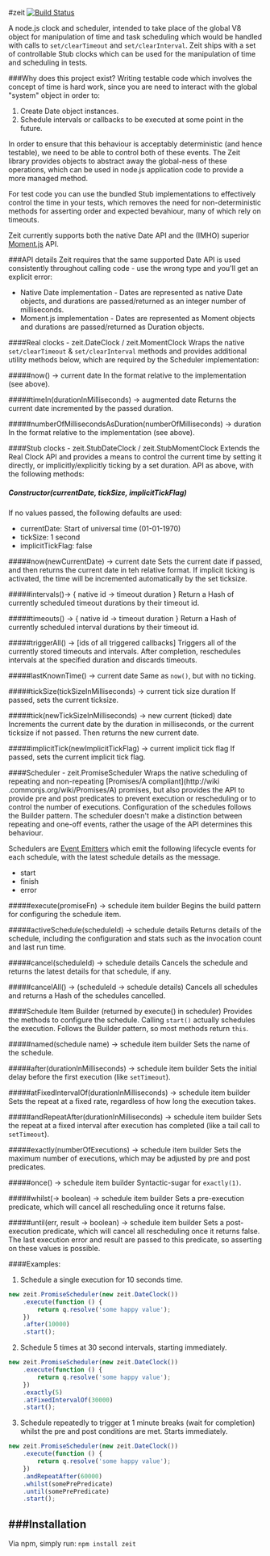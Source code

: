 #zeit  [![Build Status](https://travis-ci.org/daviddenton/zeit.png?branch=master)](https://travis-ci.org/daviddenton/zeit)

A node.js clock and scheduler, intended to take place of the global V8 object for manipulation of time and task scheduling which would be handled with calls to ```set/clearTimeout``` and ```set/clearInterval```. Zeit ships with a set of controllable Stub clocks which can be used for the manipulation of time and scheduling in tests.

###Why does this project exist?
Writing testable code which involves the concept of time is hard work, since you are need to interact with the global "system" object in order to:
1. Create Date object instances.
2. Schedule intervals or callbacks to be executed at some point in the future.

In order to ensure that this behaviour is acceptably deterministic (and hence testable), we need to be able to control both of these events. The Zeit library provides objects to abstract away the global-ness of these operations, which can be used in node.js application code to provide a more managed method.

For test code you can use the bundled Stub implementations to effectively control the time in your tests, which removes the need for non-deterministic methods for asserting order and expected bevahiour, many of which rely on timeouts.

Zeit currently supports both the native Date API and the (IMHO) superior
[Moment.js](http://momentjs.com/) API.

###API details
Zeit requires that the same supported Date API is used consistently throughout calling code - use the wrong type and you'll get an explicit error:
- Native Date implementation - Dates are represented as native Date objects, and durations are passed/returned as an integer number of milliseconds.
- Moment.js implementation - Dates are represented as Moment objects and durations are passed/returned as Duration objects.

####Real clocks - zeit.DateClock / zeit.MomentClock
Wraps the native ```set/clearTimeout``` & ```set/clearInterval``` methods and  provides
additional utility methods below, which are required by the Scheduler implementation:

#####now() -> current date
In the format relative to the implementation (see above).

#####timeIn(durationInMilliseconds) -> augmented date
Returns the current date incremented by the passed duration.

#####numberOfMillisecondsAsDuration(numberOfMilliseconds) -> duration
In the format relative to the implementation (see above).

####Stub clocks - zeit.StubDateClock / zeit.StubMomentClock
Extends the Real Clock API and provides a means to control the current time by setting it directly, or implicitly/explicitly ticking by a set duration. API as above, with the following methods:

##### Constructor(currentDate, tickSize, implicitTickFlag)
If no values passed, the following defaults are used:
- currentDate: Start of universal time (01-01-1970)
- tickSize: 1 second
- implicitTickFlag: false

#####now(newCurrentDate) -> current date
Sets the current date if passed, and then returns the current date in teh relative format. If implicit ticking is activated, the time will be incremented automatically by the set ticksize.

#####intervals()-> { native id -> timeout duration }
Return a Hash of currently scheduled timeout durations by their timeout id.

#####timeouts() -> { native id -> timeout duration }
Return a Hash of currently scheduled interval durations by their timeout id.

#####triggerAll() -> [ids of all triggered callbacks]
Triggers all of the currently stored timeouts and intervals. After completion, reschedules intervals at the specified duration and discards timeouts.

#####lastKnownTime() -> current date
Same as ```now()```, but with no ticking.

#####tickSize(tickSizeInMilliseconds) -> current tick size duration
If passed, sets the current ticksize.

#####tick(newTickSizeInMilliseconds) -> new current (ticked) date
Increments the current date by the duration in milliseconds, or the current ticksize if not passed. Then returns the new current date.

#####implicitTick(newImplicitTickFlag) -> current implicit tick flag
If passed, sets the current implicit tick flag.


####Scheduler - zeit.PromiseScheduler
Wraps the native scheduling of repeating and non-repeating [Promises/A compliant](http://wiki
.commonjs.org/wiki/Promises/A) promises, but also provides the API to provide pre and post
predicates to prevent execution or rescheduling or to control the number of executions.
Configuration of the schedules follows the Builder pattern. The scheduler doesn't make a
distinction between repeating and one-off events, rather the usage of the API determines this
behaviour.

Schedulers are [Event Emitters](http://nodejs.org/api/events.html) which emit the following
lifecycle events for each schedule,
with the latest schedule details as the message.
- start
- finish
- error

#####execute(promiseFn) -> schedule item builder
Begins the build pattern for configuring the schedule item.

#####activeSchedule(scheduleId) -> schedule details
Returns details of the schedule, including the configuration and stats such as the invocation count and last run time.

#####cancel(scheduleId) -> schedule details
Cancels the schedule and returns the latest details for that schedule, if any.

#####cancelAll() -> (scheduleId -> schedule details)
Cancels all schedules and returns a Hash of the schedules cancelled.

####Schedule Item Builder (returned by execute() in scheduler)
Provides the methods to configure the schedule. Calling ```start()``` actually schedules the execution. Follows the Builder pattern, so most methods return ```this```.

#####named(schedule name) -> schedule item builder
Sets the name of the schedule.

#####after(durationInMilliseconds) -> schedule item builder
Sets the initial delay before the first execution (like ```setTimeout```).

#####atFixedIntervalOf(durationInMilliseconds) -> schedule item builder
Sets the repeat at a fixed rate, regardless of how long the execution takes.

#####andRepeatAfter(durationInMilliseconds) -> schedule item builder
Sets the repeat at a fixed interval after execution has completed (like a tail call to ```setTimeout```).

#####exactly(numberOfExecutions) -> schedule item builder
Sets the maximum number of executions, which may be adjusted by pre and post predicates.

#####once() -> schedule item builder
Syntactic-sugar for ```exactly(1)```.

#####whilst(-> boolean) -> schedule item builder
Sets a pre-execution predicate, which will cancel all rescheduling once it returns false.

#####until(err, result -> boolean) -> schedule item builder
Sets a post-execution predicate, which will cancel all rescheduling once it returns false. The last execution error and result are passed to this predicate, so asserting on these values is possible.

####Examples:

1. Schedule a single execution for 10 seconds time.
```javascript
new zeit.PromiseScheduler(new zeit.DateClock())
    .execute(function () {
        return q.resolve('some happy value');
    })
    .after(10000)
    .start();
```

2. Schedule 5 times at 30 second intervals, starting immediately.
```javascript
new zeit.PromiseScheduler(new zeit.DateClock())
    .execute(function () {
        return q.resolve('some happy value');
    })
    .exactly(5)
    .atFixedIntervalOf(30000)
    .start();
```

3. Schedule repeatedly to trigger at 1 minute breaks (wait for completion) whilst the pre and post conditions are met. Starts immediately.
```javascript
new zeit.PromiseScheduler(new zeit.DateClock())
    .execute(function () {
        return q.resolve('some happy value');
    })
    .andRepeatAfter(60000)
    .whilst(somePrePredicate)
    .until(somePrePredicate)
    .start();
```

###Installation
--
Via npm, simply run: ```npm install zeit```
